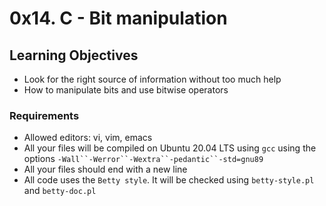 # 0x14. C - Bit manipulation

## Learning Objectives
* Look for the right source of information without too much help
* How to manipulate bits and use bitwise operators

### Requirements
* Allowed editors: vi, vim, emacs
* All your files will be compiled on Ubuntu 20.04 LTS using `gcc` using the options `-Wall``-Werror``-Wextra``-pedantic``-std=gnu89`
* All your files should end with a new line
* All code uses the `Betty style`. It will be checked using `betty-style.pl` and `betty-doc.pl`

